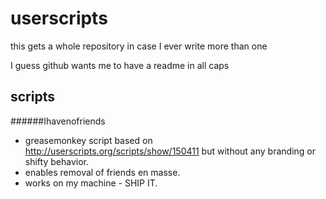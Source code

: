 userscripts
===========

this gets a whole repository in case I ever write more than one

I guess github wants me to have a readme in all caps

scripts
-
######Ihavenofriends
-   greasemonkey script based on http://userscripts.org/scripts/show/150411 but without any branding or shifty behavior.
-   enables removal of friends en masse.
-   works on my machine - SHIP IT.

